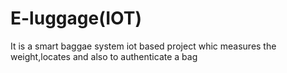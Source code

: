# E-luggage(IOT)
 It is a smart baggae system iot based project whic measures the weight,locates and also to authenticate a bag
